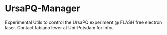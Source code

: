 # UrsaPQ-Manager

Experimental Utils to control the UrsaPQ experiment @ FLASH free electron laser. Contact fabiano lever at Uni-Potsdam for info.
